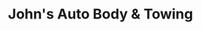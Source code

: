 ---
title: "John's Auto Body & Towing"
url: /bluffton/johns-auto-body-und-towing/
shop: Autowerkstatt
---